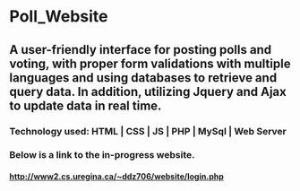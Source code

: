 # Poll_Website

## A user-friendly interface for posting polls and voting, with proper form validations with multiple languages and using databases to retrieve and query data. In addition,  utilizing  Jquery and Ajax to update data in real time. 

### Technology used: HTML | CSS | JS | PHP | MySql |  Web Server 

### Below is a link to the in-progress website. 
 #### http://www2.cs.uregina.ca/~ddz706/website/login.php 
